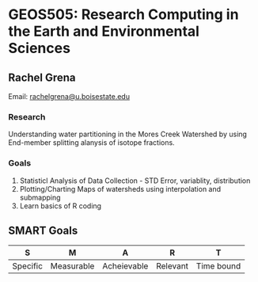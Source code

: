 # GEOS505: Research Computing in the Earth and Environmental Sciences
 
 ## Rachel Grena 
 
 Email: [rachelgrena@u.boisestate.edu](mailto:rachelgrena@u.boisestate.edu)

### Research

Understanding water partitioning in the Mores Creek Watershed by using End-member splitting alanysis of isotope fractions. 

### Goals
1. Statisticl Analysis of Data Collection - STD Error, variablity, distribution
2. Plotting/Charting Maps of watersheds using interpolation and submapping 
3. Learn basics of R coding 

## SMART Goals


| S        |      M     |      A      |    R     |      T     |
| ---------| ---------- | ----------  | -------- | ---------- |
| Specific | Measurable | Acheievable | Relevant | Time bound |

